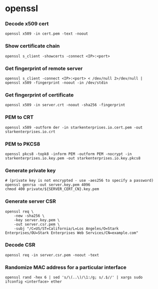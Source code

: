# openssl

### Decode x509 cert

```
openssl x509 -in cert.pem -text -noout
```

### Show certificate chain

```
openssl s_client -showcerts -connect <IP>:<port>
```

### Get fingerprint of remote server

```
openssl s_client -connect <IP>:<port> < /dev/null 2>/dev/null | openssl x509 -fingerprint -noout -in /dev/stdin
```

### Get fingerprint of certificate

```
openssl x509 -in server.crt -noout -sha256 -fingerprint
```

### PEM to CRT
```
openssl x509 -outform der -in starkenterprises.io.cert.pem -out starkenterprises.io.crt
```

### PEM to PKCS8
```
openssl pkcs8 -topk8 -inform PEM -outform PEM -nocrypt -in starkenterprises.io.key.pem -out starkenterprises.io.key.pkcs8
```

### Generate private key
```
# (private key is not encrypted - use -aes256 to specify a password)
openssl genrsa -out server.key.pem 4096
chmod 400 private/${SERVER_CERT_CN}.key.pem
```

### Generate server CSR
```
openssl req \
    -new -sha256 \
    -key server.key.pem \
    -out server.csr.pem \
    -subj "/C=US/ST=California/L=Los Angeles/O=Stark Enterprises/OU=Stark Enterprises Web Services/CN=example.com"
```

### Decode CSR
```
openssl req -in server.csr.pem -noout -text
```

### Randomize MAC address for a particular interface
```
openssl rand -hex 6 | sed 's/\(..\)/\1:/g; s/.$//' | xargs sudo ifconfig <interface> ether
```
